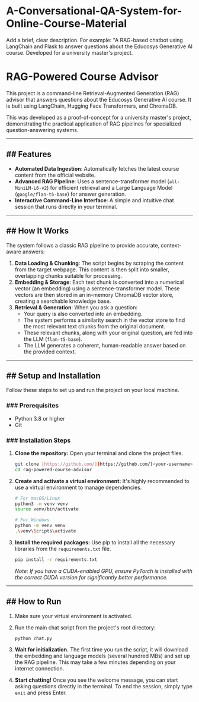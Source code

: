 # A-Conversational-QA-System-for-Online-Course-Material
Add a brief, clear description. For example: "A RAG-based chatbot using LangChain and Flask to answer questions about the Educosys Generative AI course. Developed for a university master's project.

# RAG-Powered Course Advisor

This project is a command-line Retrieval-Augmented Generation (RAG) advisor that answers questions about the Educosys Generative AI course. It is built using LangChain, Hugging Face Transformers, and ChromaDB.

This was developed as a proof-of-concept for a university master's project, demonstrating the practical application of RAG pipelines for specialized question-answering systems.

---

## ## Features

* **Automated Data Ingestion**: Automatically fetches the latest course content from the official website.
* **Advanced RAG Pipeline**: Uses a sentence-transformer model (`all-MiniLM-L6-v2`) for efficient retrieval and a Large Language Model (`google/flan-t5-base`) for answer generation.
* **Interactive Command-Line Interface**: A simple and intuitive chat session that runs directly in your terminal.

---

## ## How It Works

The system follows a classic RAG pipeline to provide accurate, context-aware answers:

1.  **Data Loading & Chunking**: The script begins by scraping the content from the target webpage. This content is then split into smaller, overlapping chunks suitable for processing.
2.  **Embedding & Storage**: Each text chunk is converted into a numerical vector (an embedding) using a sentence-transformer model. These vectors are then stored in an in-memory ChromaDB vector store, creating a searchable knowledge base.
3.  **Retrieval & Generation**: When you ask a question:
    * Your query is also converted into an embedding.
    * The system performs a similarity search in the vector store to find the most relevant text chunks from the original document.
    * These relevant chunks, along with your original question, are fed into the LLM (`flan-t5-base`).
    * The LLM generates a coherent, human-readable answer based on the provided context.



---

## ## Setup and Installation

Follow these steps to set up and run the project on your local machine.

### ### Prerequisites

* Python 3.8 or higher
* Git

### ### Installation Steps

1.  **Clone the repository:**
    Open your terminal and clone the project files.
    ```bash
    git clone [https://github.com/](https://github.com/)<your-username>/rag-powered-course-advisor.git
    cd rag-powered-course-advisor
    ```

2.  **Create and activate a virtual environment:**
    It's highly recommended to use a virtual environment to manage dependencies.
    ```bash
    # For macOS/Linux
    python3 -m venv venv
    source venv/bin/activate

    # For Windows
    python -m venv venv
    .\venv\Scripts\activate
    ```

3.  **Install the required packages:**
    Use pip to install all the necessary libraries from the `requirements.txt` file.
    ```bash
    pip install -r requirements.txt
    ```
    *Note: If you have a CUDA-enabled GPU, ensure PyTorch is installed with the correct CUDA version for significantly better performance.*

---

## ## How to Run

1.  Make sure your virtual environment is activated.

2.  Run the main chat script from the project's root directory:
    ```bash
    python chat.py
    ```

3.  **Wait for initialization.** The first time you run the script, it will download the embedding and language models (several hundred MBs) and set up the RAG pipeline. This may take a few minutes depending on your internet connection.

4.  **Start chatting!** Once you see the welcome message, you can start asking questions directly in the terminal. To end the session, simply type `exit` and press Enter.
